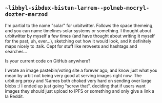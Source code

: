 ## `~libbyl-sibdux-bistun-larrem--polmeb-mocryl-dozter-marzod`
I'm partial to the name "solar" for urbitwitter. Follows the space themeing, and you can name timelines solar systems or something. I thought about urbitwitter by myself a few times (and have thought about writing it myself for the past, uh, ever...), sketching out how it would look, and it definitely maps nicely to :talk. Cept for stuff like retweets and hashtags and searches...

Is your current code on GitHub anywhere?

I wrote an image pastebin/voting site a forever ago, and know just what you mean by urbit not being very good at serving images right now. The urbit.org proxy and %ames both choked very hard on sending over large blobs :/ I ended up just going "screw that", deciding that if users want images they should just upload to IPFS or something and only give a link a la Reddit.
